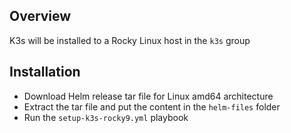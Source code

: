 ## Overview
K3s will be installed to a Rocky Linux host in the `k3s` group

## Installation
- Download Helm release tar file for Linux amd64 architecture
- Extract the tar file and put the content in the `helm-files` folder
- Run the `setup-k3s-rocky9.yml` playbook
